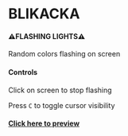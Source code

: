 # BLIKACKA

#### ⚠️FLASHING LIGHTS⚠️

Random colors flashing on screen

#### Controls

Click on screen to stop flashing

Press `C` to toggle cursor visibility

#### [Click here to preview](https://radekpelikan.github.io/BLIKACKA/)
